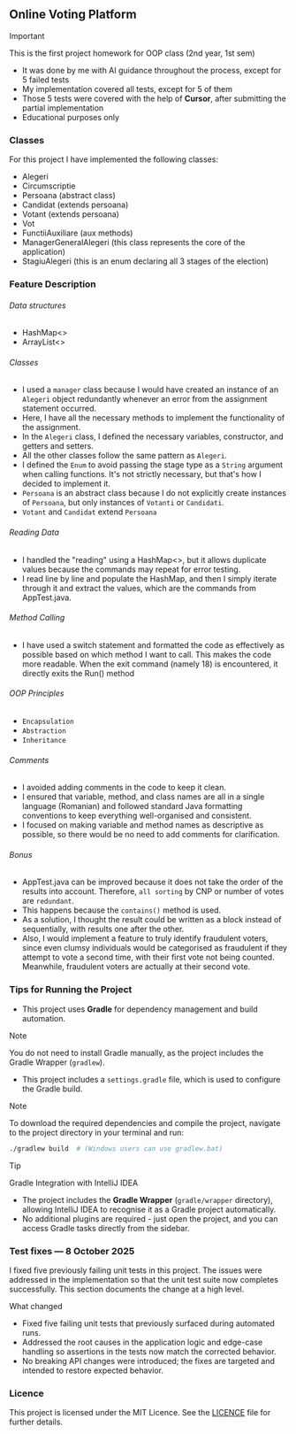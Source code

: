 ## Online Voting Platform

> [!IMPORTANT]
> This is the first project homework for OOP class (2nd year, 1st sem)
- It was done by me with AI guidance throughout the process, except for 5 failed tests
- My implementation covered all tests, except for 5 of them
- Those 5 tests were covered with the help of **Cursor**, after submitting the partial implementation
- Educational purposes only

### Classes
For this project I have implemented the following classes:

- Alegeri
- Circumscriptie
- Persoana (abstract class)
- Candidat (extends persoana)
- Votant (extends persoana)
- Vot
- FunctiiAuxiliare (aux methods)
- ManagerGeneralAlegeri (this class represents the core of the application)
- StagiuAlegeri (this is an enum declaring all 3 stages of the election)

### Feature Description

###### Data structures
- HashMap<>
- ArrayList<>

###### Classes
- I used a `manager` class because I would have created an instance of an `Alegeri` object redundantly whenever an error from the assignment statement occurred.
- Here, I have all the necessary methods to implement the functionality of the assignment.
- In the `Alegeri` class, I defined the necessary variables, constructor, and getters and setters.
- All the other classes follow the same pattern as `Alegeri`.
- I defined the `Enum` to avoid passing the stage type as a `String` argument when calling functions. It's not strictly necessary, but that's how I decided to implement it.
- `Persoana` is an abstract class because I do not explicitly create instances of `Persoana`, but only instances of `Votanti` or `Candidati`.
- `Votant` and `Candidat` extend `Persoana`

###### Reading Data
- I handled the "reading" using a HashMap<>, but it allows duplicate values because the commands may repeat for error testing.  
- I read line by line and populate the HashMap, and then I simply iterate through it and extract the values, which are the commands from AppTest.java.

###### Method Calling
- I have used a switch statement and formatted the code as effectively as possible based on which method I want to call. This makes the code more readable. When the exit command (namely 18) is encountered, it directly exits the Run() method

###### OOP Principles
- `Encapsulation`
- `Abstraction`
- `Inheritance`
  
###### Comments
- I avoided adding comments in the code to keep it clean.  
- I ensured that variable, method, and class names are all in a single language (Romanian) and followed standard Java formatting conventions to keep everything well-organised and consistent.  
- I focused on making variable and method names as descriptive as possible, so there would be no need to add comments for clarification.  

###### Bonus
- AppTest.java can be improved because it does not take the order of the results into account. Therefore, `all sorting` by CNP or number of votes are `redundant`.
- This happens because the `contains()` method is used.
- As a solution, I thought the result could be written as a block instead of sequentially, with results one after the other.
- Also, I would implement a feature to truly identify fraudulent voters, since even clumsy individuals would be categorised as fraudulent if they attempt to vote a second time, with their first vote not being counted. Meanwhile, fraudulent voters are actually at their second vote.

### Tips for Running the Project  

- This project uses **Gradle** for dependency management and build automation.  

> [!NOTE]  
> You do not need to install Gradle manually, as the project includes the Gradle Wrapper (`gradlew`).  

- This project includes a `settings.gradle` file, which is used to configure the Gradle build.  

> [!NOTE]  
> To download the required dependencies and compile the project, navigate to the project directory in your terminal and run:  
 ```bash
 ./gradlew build  # (Windows users can use gradlew.bat)
 ```  

> [!TIP]  
> Gradle Integration with IntelliJ IDEA  
- The project includes the **Gradle Wrapper** (`gradle/wrapper` directory), allowing IntelliJ IDEA to recognise it as a Gradle project automatically.  
- No additional plugins are required - just open the project, and you can access Gradle tasks directly from the sidebar.  


### Test fixes — 8 October 2025

I fixed five previously failing unit tests in this project. The issues were addressed in the implementation so that the unit test suite now completes successfully. This section documents the change at a high level.

What changed
- Fixed five failing unit tests that previously surfaced during automated runs.
- Addressed the root causes in the application logic and edge-case handling so assertions in the tests now match the corrected behavior.
- No breaking API changes were introduced; the fixes are targeted and intended to restore expected behavior.

### Licence
This project is licensed under the MIT Licence. See the [LICENCE](./LICENSE) file for further details.
